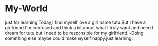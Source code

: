 # My-World
just for learning
Today,I find myself love a girl name tutu.But I have a girlfriend.I'm confused and think a lot about what I truly want and need.I dream for tutu,but I need to be responsible for my girlfriend.~Doing something else maybe could make myself happy.just learning. 
